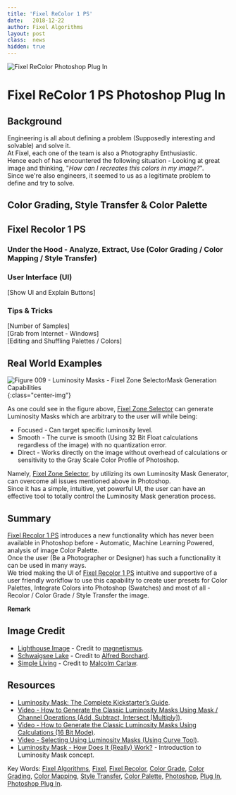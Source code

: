 ```yaml
---
title: 'Fixel ReColor 1 PS'
date: 	2018-12-22
author: Fixel Algorithms
layout: post
class:  news
hidden: true
---
```

![Fixel ReColor Photoshop Plug In][1]

# Fixel ReColor 1 PS Photoshop Plug In

## Background

Engineering is all about defining a problem (Supposedly interesting and solvable) and solve it.  
At Fixel, each one of the team is also a Photography Enthusiastic.  
Hence each of has encountered the following situation - Looking at great image and thinking, "*How can I recreates this colors in my image?*".  
Since we're also engineers, it seemed to us as a legitimate problem to define and try to solve.  


## Color Grading, Style Transfer & Color Palette

## Fixel Recolor 1 PS

### Under the Hood - Analyze, Extract, Use (Color Grading / Color Mapping / Style Transfer)

### User Interface (UI)
[Show UI and Explain Buttons]

### Tips & Tricks

[Number of Samples]  
[Grab from Internet - Windows]  
[Editing and Shuffling Palettes / Colors]

## Real World Examples



![][Figure009]{:class="center-img"}

As one could see in the figure above, [Fixel Zone Selector][2] can generate Luminosity Masks which are arbitrary to the user will while being:
 * 	Focused - Can target specific luminosity level.
 *	Smooth - The curve is smooth (Using 32 Bit Float calculations regardless of the image) with no quantization error.
 *	Direct - Works directly on the image without overhead of calculations or sensitivity to the Gray Scale Color Profile of Photoshop.

Namely, [Fixel Zone Selector][2], by utilizing its own Luminosity Mask Generator, can overcome all issues mentioned above in Photoshop.  
Since it has a simple, intuitive, yet powerful UI, the user can have an effective tool to totally control the Luminosity Mask generation process.

## Summary
[Fixel Recolor 1 PS][98] introduces a new functionality which has never been available in Photoshop before - Automatic, Machine Learning Powered, analysis of image Color Palette.  
Once the user (Be a Photographer or Designer) has such a functionality it can be used in many ways.  
We tried making the UI of [Fixel Recolor 1 PS][98] intuitive and supportive of a user friendly workflow to use this capability to create user presets for Color Palettes, Integrate Colors into Photoshop (Swatches) and most of all - Recolor / Color Grade / Style Transfer the image.



**Remark**  

## Image Credit
 *  [Lighthouse Image](https://www.flickr.com/photos/magnetismus/8399258607/) - Credit to [magnetismus](https://www.flickr.com/people/magnetismus/).
 *  [Schwaigsee Lake](https://www.freeimages.com/photo/schwaigsee-lake-1342788) - Credit to [Alfred Borchard](https://www.freeimages.com/photographer/Alfi007-51075).
 *  [Simple Living](https://www.flickr.com/photos/lightsamples/22552453147) - Credit to [Malcolm Carlaw](https://www.flickr.com/photos/lightsamples/).


## Resources
 *  [Luminosity Mask: The Complete Kickstarter’s Guide](http://fotographee.com/tutorial-image-editing-luminosity-masks/).
 *  [Video - How to Generate the Classic Luminosity Masks Using Mask / Channel Operations (Add, Subtract, Intersect [Multiply])](https://www.youtube.com/watch?v=xvjno4d8uJ8).
 *  [Video - How to Generate the Classic Luminosity Masks Using Calculations (16 Bit Mode)](https://www.youtube.com/watch?v=43JbFIOckrM).
 *  [Video - Selecting Using Luminosity Masks (Using Curve Tool)](https://www.youtube.com/watch?v=la-zWPwjuQw).
 *	[Luminosity Mask - How Does It (Really) Work?](https://fixelalgorithms.co/news/2018/03/luminosity-mask-001/index.html) - Introduction to Luminosity Mask concept.

Key Words: [Fixel Algorithms][99], [Fixel][99], [Fixel Recolor][98], [Color Grade][98], [Color Grading][98], [Color Mapping][98], [Style Transfer][98], [Color Palette][98], [Photoshop][99], [Plug In][99], [Photoshop Plug In][99].


<!-- This is commented out -->
  [1]: {{site.baseurl}}/news/images/LuminosityMask001/BlogPostIcon.png "Luminosity Mask 001"
  [2]: {{site.baseurl}}/products/zoneselector/ "Fixel Zone Selector 1 PS Product Page"
  [3]: {{site.baseurl}}/news/2018/03/luminosity-mask-001 "Luminosity Mask - How Does It (Really) Works?"
  [4]: http://fotographee.com/tutorial-image-editing-luminosity-masks/ "Luminosity Mask: The Complete Kickstarter’s Guide"
  [5]: https://www.youtube.com/watch?v=xvjno4d8uJ8 "How to Generate the Classic Luminosity Masks Using Mask / Channel Operations (Add, Subtract, Intersect [Multiply])"
  [98]: https://fixelalgorithms.co/products/recolor/ "Fixel ReColor - Recoloring, Color Grading and Style Transfer for Photographers and Designers - Adobe Photoshop Plug In"
  [99]: https://fixelalgorithms.co "Fixel Algorithms"
  [Figure001]: {{site.baseurl}}/news/images/LuminosityMask002/ReferenceImage.png "Figure 001 - Reference Image"
  [Figure002]: {{site.baseurl}}/news/images/LuminosityMask002/SimpleLiving.png "Figure 002 - Real World Reference Image"
  [Figure003]: {{site.baseurl}}/news/images/LuminosityMask002/PhotoshopColorSettings.png "Figure 003 - Photoshop Color Profile Settings"
  [Figure004]: {{site.baseurl}}/news/images/LuminosityMask002/ColorProfileOutputValue.png "Figure 004 - Photoshop Color Profile - Pixel Values"
  [Figure005]: {{site.baseurl}}/news/images/LuminosityMask002/GeneratingLightDarkMidCorrectColorSpace.png "Figure 005 - Luminosity Masks Light, Dark and Mid Under Correct Color Profile Settings"
  [Figure006]: {{site.baseurl}}/news/images/LuminosityMask002/GeneratingLightDarkMidWrongColorSpace.png "Figure 006 - Luminosity Masks Light, Dark and Mid Under Wrong Color Profile Settings"
  [Figure007]: {{site.baseurl}}/news/images/LuminosityMask002/PhotoshopDotGainVsFixelLuminosityMaskAnimated.png "Figure 007 - Luminosity Masks - Photoshop (Color Profile - Dot Gain 20%) vs. Theory (Fixel)"
  [Figure008]: {{site.baseurl}}/news/images/LuminosityMask002/PhotoshopSGrayVsFixelLuminosityMaskAnimated.png "Figure 008 - Luminosity Masks - Photoshop (Color Profile - sGray) vs. Theory (Fixel)"
  [Figure009]: {{site.baseurl}}/news/images/LuminosityMask002/FixelZoneSelectorParametersAnimated.png "Figure 009 - Luminosity Masks - Fixel Zone SelectorMask Generation Capabilities"
